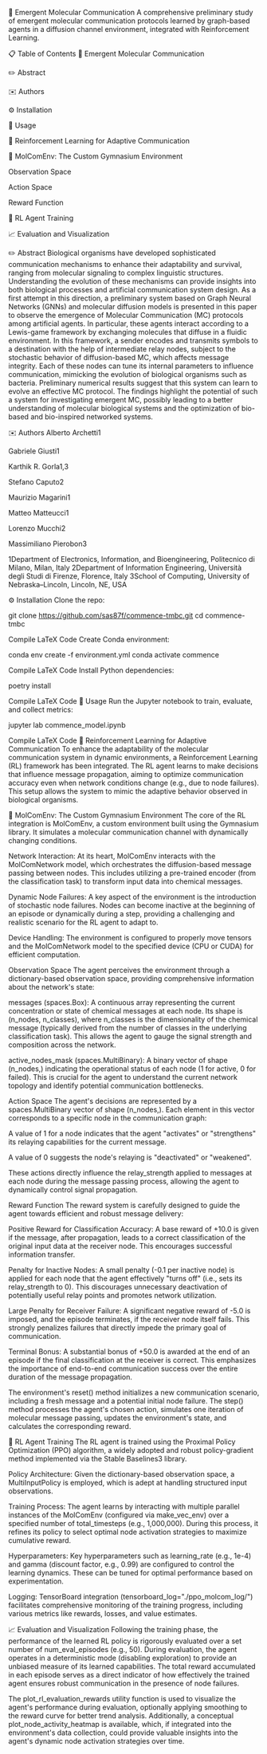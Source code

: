 🦠 Emergent Molecular Communication
A comprehensive preliminary study of emergent molecular communication protocols learned by graph-based agents in a diffusion channel environment, integrated with Reinforcement Learning.

📋 Table of Contents
🦠 Emergent Molecular Communication

✏️ Abstract

✉️ Authors

⚙️ Installation

🚀 Usage

🧠 Reinforcement Learning for Adaptive Communication

🧪 MolComEnv: The Custom Gymnasium Environment

Observation Space

Action Space

Reward Function

🤖 RL Agent Training

📈 Evaluation and Visualization

✏️ Abstract
Biological organisms have developed sophisticated communication mechanisms to enhance their adaptability and survival, ranging from molecular signaling to complex linguistic structures. Understanding the evolution of these mechanisms can provide insights into both biological processes and artificial communication system design. As a first attempt in this direction, a preliminary system based on Graph Neural Networks (GNNs) and molecular diffusion models is presented in this paper to observe the emergence of Molecular Communication (MC) protocols among artificial agents. In particular, these agents interact according to a Lewis-game framework by exchanging molecules that diffuse in a fluidic environment. In this framework, a sender encodes and transmits symbols to a destination with the help of intermediate relay nodes, subject to the stochastic behavior of diffusion-based MC, which affects message integrity. Each of these nodes can tune its internal parameters to influence communication, mimicking the evolution of biological organisms such as bacteria. Preliminary numerical results suggest that this system can learn to evolve an effective MC protocol. The findings highlight the potential of such a system for investigating emergent MC, possibly leading to a better understanding of molecular biological systems and the optimization of bio-based and bio-inspired networked systems.

✉️ Authors
Alberto Archetti1

Gabriele Giusti1

Karthik R. Gorla1,3

Stefano Caputo2

Maurizio Magarini1

Matteo Matteucci1

Lorenzo Mucchi2

Massimiliano Pierobon3

1Department of Electronics, Information, and Bioengineering, Politecnico di Milano, Milan, Italy
2Department of Information Engineering, Università degli Studi di Firenze, Florence, Italy
3School of Computing, University of Nebraska–Lincoln, Lincoln, NE, USA

⚙️ Installation
Clone the repo:

git clone https://github.com/sas87f/commence-tmbc.git
cd commence-tmbc

Compile LaTeX Code
Create Conda environment:

conda env create -f environment.yml
conda activate commence

Compile LaTeX Code
Install Python dependencies:

poetry install

Compile LaTeX Code
🚀 Usage
Run the Jupyter notebook to train, evaluate, and collect metrics:

jupyter lab commence_model.ipynb

Compile LaTeX Code
🧠 Reinforcement Learning for Adaptive Communication
To enhance the adaptability of the molecular communication system in dynamic environments, a Reinforcement Learning (RL) framework has been integrated. The RL agent learns to make decisions that influence message propagation, aiming to optimize communication accuracy even when network conditions change (e.g., due to node failures). This setup allows the system to mimic the adaptive behavior observed in biological organisms.

🧪 MolComEnv: The Custom Gymnasium Environment
The core of the RL integration is MolComEnv, a custom environment built using the Gymnasium library. It simulates a molecular communication channel with dynamically changing conditions.

Network Interaction: At its heart, MolComEnv interacts with the MolComNetwork model, which orchestrates the diffusion-based message passing between nodes. This includes utilizing a pre-trained encoder (from the classification task) to transform input data into chemical messages.

Dynamic Node Failures: A key aspect of the environment is the introduction of stochastic node failures. Nodes can become inactive at the beginning of an episode or dynamically during a step, providing a challenging and realistic scenario for the RL agent to adapt to.

Device Handling: The environment is configured to properly move tensors and the MolComNetwork model to the specified device (CPU or CUDA) for efficient computation.

Observation Space
The agent perceives the environment through a dictionary-based observation space, providing comprehensive information about the network's state:

messages (spaces.Box): A continuous array representing the current concentration or state of chemical messages at each node. Its shape is (n_nodes, n_classes), where n_classes is the dimensionality of the chemical message (typically derived from the number of classes in the underlying classification task). This allows the agent to gauge the signal strength and composition across the network.

active_nodes_mask (spaces.MultiBinary): A binary vector of shape (n_nodes,) indicating the operational status of each node (1 for active, 0 for failed). This is crucial for the agent to understand the current network topology and identify potential communication bottlenecks.

Action Space
The agent's decisions are represented by a spaces.MultiBinary vector of shape (n_nodes,). Each element in this vector corresponds to a specific node in the communication graph:

A value of 1 for a node indicates that the agent "activates" or "strengthens" its relaying capabilities for the current message.

A value of 0 suggests the node's relaying is "deactivated" or "weakened".

These actions directly influence the relay_strength applied to messages at each node during the message passing process, allowing the agent to dynamically control signal propagation.

Reward Function
The reward system is carefully designed to guide the agent towards efficient and robust message delivery:

Positive Reward for Classification Accuracy: A base reward of +10.0 is given if the message, after propagation, leads to a correct classification of the original input data at the receiver node. This encourages successful information transfer.

Penalty for Inactive Nodes: A small penalty (-0.1 per inactive node) is applied for each node that the agent effectively "turns off" (i.e., sets its relay_strength to 0). This discourages unnecessary deactivation of potentially useful relay points and promotes network utilization.

Large Penalty for Receiver Failure: A significant negative reward of -5.0 is imposed, and the episode terminates, if the receiver node itself fails. This strongly penalizes failures that directly impede the primary goal of communication.

Terminal Bonus: A substantial bonus of +50.0 is awarded at the end of an episode if the final classification at the receiver is correct. This emphasizes the importance of end-to-end communication success over the entire duration of the message propagation.

The environment's reset() method initializes a new communication scenario, including a fresh message and a potential initial node failure. The step() method processes the agent's chosen action, simulates one iteration of molecular message passing, updates the environment's state, and calculates the corresponding reward.

🤖 RL Agent Training
The RL agent is trained using the Proximal Policy Optimization (PPO) algorithm, a widely adopted and robust policy-gradient method implemented via the Stable Baselines3 library.

Policy Architecture: Given the dictionary-based observation space, a MultiInputPolicy is employed, which is adept at handling structured input observations.

Training Process: The agent learns by interacting with multiple parallel instances of the MolComEnv (configured via make_vec_env) over a specified number of total_timesteps (e.g., 1,000,000). During this process, it refines its policy to select optimal node activation strategies to maximize cumulative reward.

Hyperparameters: Key hyperparameters such as learning_rate (e.g., 1e-4) and gamma (discount factor, e.g., 0.99) are configured to control the learning dynamics. These can be tuned for optimal performance based on experimentation.

Logging: TensorBoard integration (tensorboard_log="./ppo_molcom_log/") facilitates comprehensive monitoring of the training progress, including various metrics like rewards, losses, and value estimates.

📈 Evaluation and Visualization
Following the training phase, the performance of the learned RL policy is rigorously evaluated over a set number of num_eval_episodes (e.g., 50). During evaluation, the agent operates in a deterministic mode (disabling exploration) to provide an unbiased measure of its learned capabilities. The total reward accumulated in each episode serves as a direct indicator of how effectively the trained agent ensures robust communication in the presence of node failures.

The plot_rl_evaluation_rewards utility function is used to visualize the agent's performance during evaluation, optionally applying smoothing to the reward curve for better trend analysis. Additionally, a conceptual plot_node_activity_heatmap is available, which, if integrated into the environment's data collection, could provide valuable insights into the agent's dynamic node activation strategies over time.